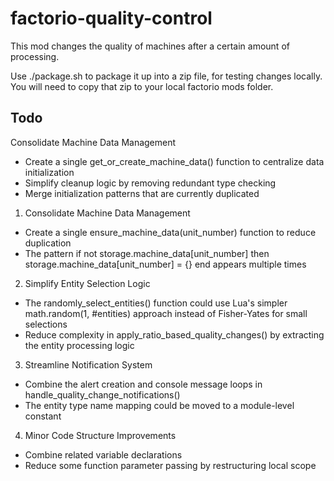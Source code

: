 # factorio-quality-control

This mod changes the quality of machines after a certain amount of processing.

Use ./package.sh to package it up into a zip file, for testing changes locally. You will need to copy that zip to your local factorio mods folder.


## Todo

Consolidate Machine Data Management

- Create a single get_or_create_machine_data() function to centralize data
 initialization
- Simplify cleanup logic by removing redundant type checking
- Merge initialization patterns that are currently duplicated

 1. Consolidate Machine Data Management

  - Create a single ensure_machine_data(unit_number) function to reduce duplication
  - The pattern if not storage.machine_data[unit_number] then
  storage.machine_data[unit_number] = {} end appears multiple times

  2. Simplify Entity Selection Logic

  - The randomly_select_entities() function could use Lua's simpler math.random(1,
  #entities) approach instead of Fisher-Yates for small selections
  - Reduce complexity in apply_ratio_based_quality_changes() by extracting the entity
  processing logic

  3. Streamline Notification System

  - Combine the alert creation and console message loops in
  handle_quality_change_notifications()
  - The entity type name mapping could be moved to a module-level constant

  4. Minor Code Structure Improvements

  - Combine related variable declarations
  - Reduce some function parameter passing by restructuring local scope
